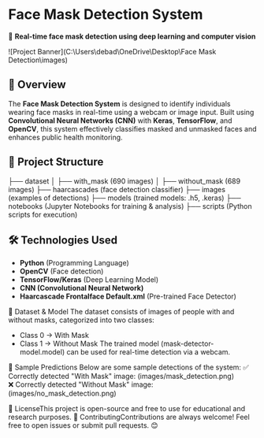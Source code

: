 # Face Mask Detection System  
🚀 **Real-time face mask detection using deep learning and computer vision**  

![Project Banner](C:\Users\debad\OneDrive\Desktop\Face Mask Detection\images)
## 📌 Overview  
The **Face Mask Detection System** is designed to identify individuals wearing face masks in real-time using a webcam or image input. Built using **Convolutional Neural Networks (CNN)** with **Keras**, **TensorFlow**, and **OpenCV**, this system effectively classifies masked and unmasked faces and enhances public health monitoring.

## 📂 Project Structure  
├── dataset
│   ├── with_mask (690 images)
│   ├── without_mask (689 images)
├── haarcascades (face detection classifier)
├── images (examples of detections)
├── models (trained models: .h5, .keras)
├── notebooks (Jupyter Notebooks for training & analysis)
├── scripts (Python scripts for execution)

## 🛠 Technologies Used  
- **Python** (Programming Language)  
- **OpenCV** (Face detection)  
- **TensorFlow/Keras** (Deep Learning Model)  
- **CNN (Convolutional Neural Network)**  
- **Haarcascade Frontalface Default.xml** (Pre-trained Face Detector)  

🎯 Dataset & Model
The dataset consists of images of people with and without masks, categorized into two classes:
- Class 0 → With Mask
- Class 1 → Without Mask
The trained model (mask-detector-model.model) can be used for real-time detection via a webcam.

📸 Sample Predictions
Below are some sample detections of the system:
✅ Correctly detected "With Mask" image:
(images/mask_detection.png)  
❌ Correctly detected "Without Mask" image:
(images/no_mask_detection.png)  


📜 LicenseThis project is open-source and free to use for educational and research purposes.
🙌 ContributingContributions are always welcome! Feel free to open issues or submit pull requests. 😊
